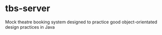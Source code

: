 # tbs-server
Mock theatre booking system designed to practice good object-orientated design practices in Java

